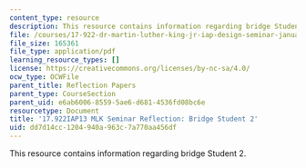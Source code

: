 ```yaml
---
content_type: resource
description: This resource contains information regarding bridge Student 2.
file: /courses/17-922-dr-martin-luther-king-jr-iap-design-seminar-january-iap-2013/dd7d14cc1204940a963c7a770aa456df_MIT17_922IAP13_RefPapr4B.pdf
file_size: 165361
file_type: application/pdf
learning_resource_types: []
license: https://creativecommons.org/licenses/by-nc-sa/4.0/
ocw_type: OCWFile
parent_title: Reflection Papers
parent_type: CourseSection
parent_uid: e6ab6006-8559-5ae6-d681-4536fd08bc6e
resourcetype: Document
title: '17.922IAP13 MLK Seminar Reflection: Bridge Student 2'
uid: dd7d14cc-1204-940a-963c-7a770aa456df
---
```

This resource contains information regarding bridge Student 2.